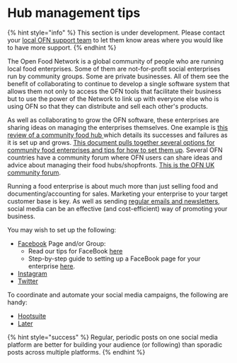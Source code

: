 # Hub management tips

{% hint style="info" %}
This section is under development. Please contact your [local OFN support team](../local-ofn-organizations-and-contacts.md) to let them know areas where you would like to have more support.
{% endhint %}

The Open Food Network is a global community of people who are running local food enterprises.  Some of them are not-for-profit social enterprises run by community groups.  Some are private businesses.  All of them see the benefit of collaborating to continue to develop a single software system that allows them not only to access the OFN tools that facilitate their business but to use the power of the Network to link up with everyone else who is using OFN so that they can distribute and sell each other's products.

As well as collaborating to grow the OFN software, these enterprises are sharing ideas on managing the enterprises themselves.  One example is [this review of a community food hub ](https://drive.google.com/file/d/0B8GhJcMDO6a1YlZHTDd3SE1OTnM/view?usp=sharing)which details its successes and failures as it is set up and grows.  [This document pulls together several options for community food enterprises and tips for how to set them up](https://drive.google.com/file/d/1PnOnR10IlOE0Hd7USIfbHCwwHzm2UR1w/view?usp=sharing).  Several OFN countries have a community forum where OFN users can share ideas and advice about managing their food hubs/shopfronts.  [This is the OFN UK community forum](https://community.openfoodnetwork.org.uk/).

Running a food enterprise is about much more than just selling food and documenting/accounting for sales.  Marketing your enterprise to your target customer base is key.  As well as sending [regular emails and newsletters](../complementary-tools-software/communication.md), social media can be an effective \(and cost-efficient\) way of promoting your business.

You may wish to set up the following:

* [Facebook](https://www.facebook.com/) Page and/or Group: 
  * Read our tips for FaceBook [here](facebook-tips.md)
  * Step-by-step guide to setting up a FaceBook page for your enterprise [here](your-farm-on-facebook.md).
* [Instagram](https://www.instagram.com/) 
* [Twitter](https://twitter.com/home)

To coordinate and automate your social media campaigns, the following are handy:

* [Hootsuite](https://hootsuite.com)
* [Later](https://later.com/)

{% hint style="success" %}
Regular, periodic posts on one social media platform are better for building your audience \(or following\) than sporadic posts across multiple platforms.
{% endhint %}

